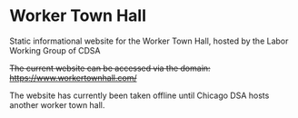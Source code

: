 # Worker Town Hall
Static informational website for the Worker Town Hall, hosted by the Labor Working Group of CDSA

~~The current website can be accessed via the domain: https://www.workertownhall.com/~~

The website has currently been taken offline until Chicago DSA hosts another worker town hall.
